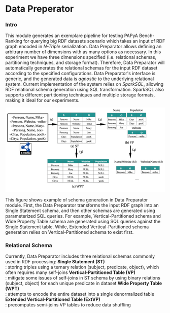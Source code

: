 # Data Preperator

### Intro
This module generates an exemplare pipeline for testing PAPyA Bench-Ranking for querying big RDF datasets scenario which takes an input of RDF graph encoded in _N-Triple_ serialization. Data Preparator allows defining an arbitrary number of dimensions with as many options as necessary. In this experiment we have three dimensions specified (i.e. relational schemas, partitioning techniques, and storage format). Therefore, Data Preparator will automatically generates the relational schemas for the input RDF dataset according to the specified configurations. Data Preparator's interface is generic, and the generated data is _agnostic_ to the underlying relational system. Current implementation of the system relies on _SparkSQL_, allowing RDF relational schema generation using SQL transformation. SparkSQL also supports different partitioning techniques and multiple storage formats, making it ideal for our experiments.

<p>
<img src="https://github.com/DataSystemsGroupUT/PAPyA/raw/main/figs/dataPreparator.png"/>
</p>

This figure shows example of schema generation in Data Preparator module. First, the Data Preparator transforms the input RDF graph into an Single Statement schema, and then other schemas are generated using parameterized SQL queries. For example, Vertical-Partitioned schema and Wide Property Table schema are generated using SQL queries against the Single Statement table. While, Extended Vertical-Partitioned schema generation relies on Vertical-Partitioned schema to exist first.

### Relational Schema
Currently, Data Preparator includes three relational schemas commonly used in RDF processing:
__Single Statement (ST)__ <br>
: storing triples using a ternary relation (subject, predicate, object), which often requires many self-joins
__Vertical-Partitioned Table (VP)__ <br>
: mitigate some issues of self-joins in ST schema by using binary relations (subject, object) for each unique predicate in dataset
__Wide Property Table (WPT)__ <br>
: attempts to encode the entire dataset into a single denormalized table
__Extended Vertical-Partitioned Table (ExtVP)__ <br>
: precomputes semi-joins VP tables to reduce data shuffling
